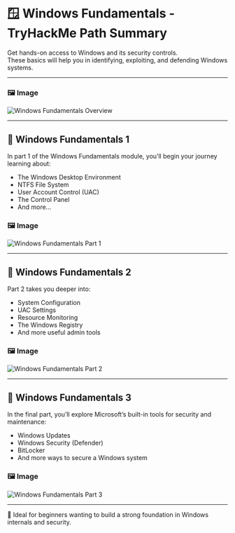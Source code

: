 # 🪟 Windows Fundamentals - TryHackMe Path Summary

Get hands-on access to Windows and its security controls.  
These basics will help you in identifying, exploiting, and defending Windows systems.

---

### 🖼️ Image  
![Windows Fundamentals Overview](https://github.com/user-attachments/assets/75e2d2f0-a0c7-4786-be82-8fe3af5a9119)

---

## 🧩 Windows Fundamentals 1

In part 1 of the Windows Fundamentals module, you’ll begin your journey learning about:
- The Windows Desktop Environment
- NTFS File System
- User Account Control (UAC)
- The Control Panel
- And more...

### 🖼️ Image  
![Windows Fundamentals Part 1](https://github.com/user-attachments/assets/6b77cc15-0ab3-4527-bd13-76d92f830830)

---

## 🧩 Windows Fundamentals 2

Part 2 takes you deeper into:
- System Configuration
- UAC Settings
- Resource Monitoring
- The Windows Registry
- And more useful admin tools

### 🖼️ Image  
![Windows Fundamentals Part 2](https://github.com/user-attachments/assets/78a97ed9-c97e-4ce5-b43f-6eefb5580d4b)

---

## 🧩 Windows Fundamentals 3

In the final part, you’ll explore Microsoft’s built-in tools for security and maintenance:
- Windows Updates
- Windows Security (Defender)
- BitLocker
- And more ways to secure a Windows system

### 🖼️ Image  
![Windows Fundamentals Part 3](https://github.com/user-attachments/assets/ff47e0ed-9478-494d-a79b-04c3843b5620)

---

🎯 Ideal for beginners wanting to build a strong foundation in Windows internals and security.
